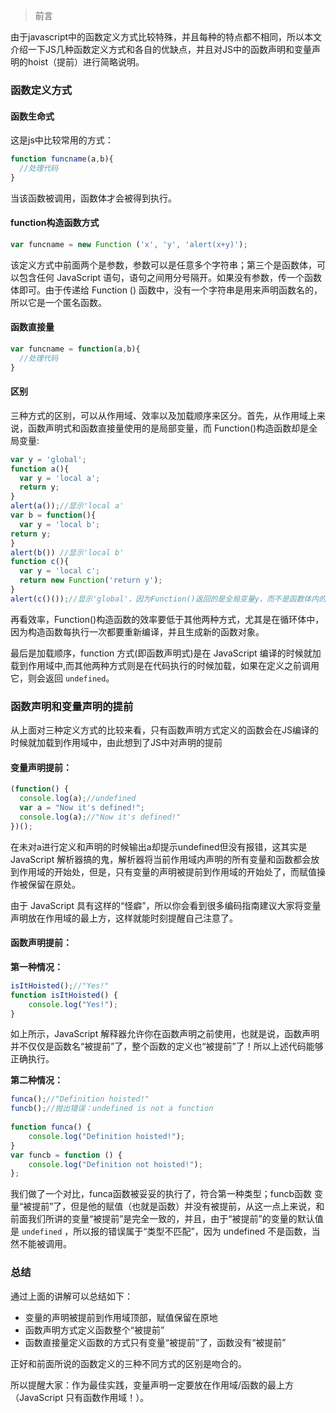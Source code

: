 
> 前言

由于javascript中的函数定义方式比较特殊，并且每种的特点都不相同，所以本文介绍一下JS几种函数定义方式和各自的优缺点，并且对JS中的函数声明和变量声明的hoist（提前）进行简略说明。

### 函数定义方式
#### 函数生命式
这是js中比较常用的方式：
```js
function funcname(a,b){
  //处理代码
}
```
当该函数被调用，函数体才会被得到执行。
#### function构造函数方式
```js
var funcname = new Function ('x', 'y', 'alert(x+y)');
```
该定义方式中前面两个是参数，参数可以是任意多个字符串；第三个是函数体，可以包含任何 JavaScript 语句，语句之间用分号隔开。如果没有参数，传一个函数体即可。由于传递给 Function () 函数中，没有一个字符串是用来声明函数名的，所以它是一个匿名函数。
#### 函数直接量
```js
var funcname = function(a,b){
  //处理代码
}
```
#### 区别
三种方式的区别，可以从作用域、效率以及加载顺序来区分。首先，从作用域上来说，函数声明式和函数直接量使用的是局部变量，而 Function()构造函数却是全局变量:
```js
var y = 'global';
function a(){
  var y = 'local a';
  return y;
}
alert(a());//显示'local a'
var b = function(){
  var y = 'local b';
return y;
}
alert(b()) //显示'local b'
function c(){
  var y = 'local c';
  return new Function('return y');
}
alert(c()());//显示'global'，因为Function()返回的是全局变量y，而不是函数体内的局部变量。
```
再看效率，Function()构造函数的效率要低于其他两种方式，尤其是在循环体中，因为构造函数每执行一次都要重新编译，并且生成新的函数对象。

最后是加载顺序，function 方式(即函数声明式)是在 JavaScript 编译的时候就加载到作用域中,而其他两种方式则是在代码执行的时候加载，如果在定义之前调用它，则会返回 `undefined`。
### 函数声明和变量声明的提前
从上面对三种定义方式的比较来看，只有函数声明方式定义的函数会在JS编译的时候就加载到作用域中，由此想到了JS中对声明的提前

#### 变量声明提前：
```js
(function() {
  console.log(a);//undefined
  var a = "Now it's defined!";
  console.log(a);//"Now it's defined!"
})();
```
在未对a进行定义和声明的时候输出a却提示undefined但没有报错，这其实是 JavaScript 解析器搞的鬼，解析器将当前作用域内声明的所有变量和函数都会放到作用域的开始处，但是，只有变量的声明被提前到作用域的开始处了，而赋值操作被保留在原处。

由于 JavaScript 具有这样的“怪癖”，所以你会看到很多编码指南建议大家将变量声明放在作用域的最上方，这样就能时刻提醒自己注意了。
#### 函数声明提前：
**第一种情况：**
```js
isItHoisted();//"Yes!"
function isItHoisted() {  
    console.log("Yes!");
}
```
如上所示，JavaScript 解释器允许你在函数声明之前使用，也就是说，函数声明并不仅仅是函数名“被提前”了，整个函数的定义也“被提前”了！所以上述代码能够正确执行。

**第二种情况：**
```js
funca();//"Definition hoisted!"
funcb();//抛出错误：undefined is not a function
 
function funca() {  
    console.log("Definition hoisted!");
}
var funcb = function () {  
    console.log("Definition not hoisted!");
};
```
我们做了一个对比，funca函数被妥妥的执行了，符合第一种类型；funcb函数 变量“被提前”了，但是他的赋值（也就是函数）并没有被提前，从这一点上来说，和前面我们所讲的变量“被提前”是完全一致的，并且，由于“被提前”的变量的默认值是 `undefined` ，所以报的错误属于“类型不匹配”，因为 undefined 不是函数，当然不能被调用。

### 总结
通过上面的讲解可以总结如下：

- 变量的声明被提前到作用域顶部，赋值保留在原地
- 函数声明方式定义函数整个“被提前”
- 函数直接量定义函数的方式只有变量“被提前”了，函数没有“被提前”

正好和前面所说的函数定义的三种不同方式的区别是吻合的。

所以提醒大家：作为最佳实践，变量声明一定要放在作用域/函数的最上方（JavaScript 只有函数作用域！）。